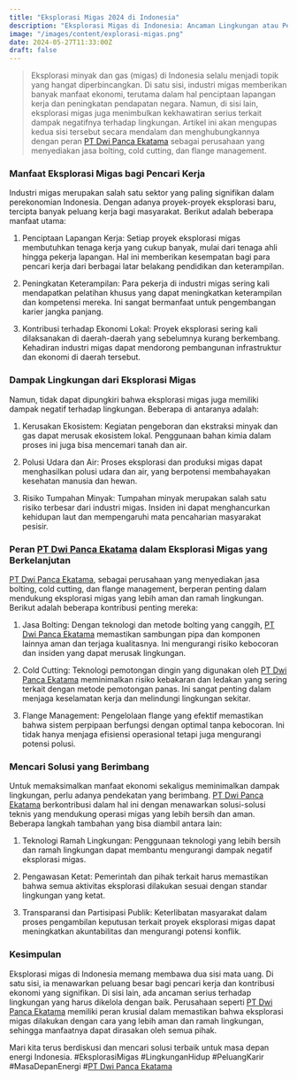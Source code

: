 ```yaml
---
title: "Eksplorasi Migas 2024 di Indonesia"
description: "Eksplorasi Migas di Indonesia: Ancaman Lingkungan atau Peluang Emas Bagi Pencari Kerja?"
image: "/images/content/explorasi-migas.png"
date: 2024-05-27T11:33:00Z
draft: false
---
```



>Eksplorasi minyak dan gas (migas) di Indonesia selalu menjadi topik yang hangat diperbincangkan. Di satu sisi, industri migas memberikan banyak manfaat ekonomi, terutama dalam hal penciptaan lapangan kerja dan peningkatan pendapatan negara. Namun, di sisi lain, eksplorasi migas juga menimbulkan kekhawatiran serius terkait dampak negatifnya terhadap lingkungan. Artikel ini akan mengupas kedua sisi tersebut secara mendalam dan menghubungkannya dengan peran [PT Dwi Panca Ekatama](https://www.dwipancabolting.id/contact) sebagai perusahaan yang menyediakan jasa bolting, cold cutting, dan flange management.

### Manfaat Eksplorasi Migas bagi Pencari Kerja

Industri migas merupakan salah satu sektor yang paling signifikan dalam perekonomian Indonesia. Dengan adanya proyek-proyek eksplorasi baru, tercipta banyak peluang kerja bagi masyarakat. Berikut adalah beberapa manfaat utama:

1.  Penciptaan Lapangan Kerja: Setiap proyek eksplorasi migas membutuhkan tenaga kerja yang cukup banyak, mulai dari tenaga ahli hingga pekerja lapangan. Hal ini memberikan kesempatan bagi para pencari kerja dari berbagai latar belakang pendidikan dan keterampilan.

2.  Peningkatan Keterampilan: Para pekerja di industri migas sering kali mendapatkan pelatihan khusus yang dapat meningkatkan keterampilan dan kompetensi mereka. Ini sangat bermanfaat untuk pengembangan karier jangka panjang.

3.  Kontribusi terhadap Ekonomi Lokal: Proyek eksplorasi sering kali dilaksanakan di daerah-daerah yang sebelumnya kurang berkembang. Kehadiran industri migas dapat mendorong pembangunan infrastruktur dan ekonomi di daerah tersebut.

### Dampak Lingkungan dari Eksplorasi Migas

Namun, tidak dapat dipungkiri bahwa eksplorasi migas juga memiliki dampak negatif terhadap lingkungan. Beberapa di antaranya adalah:

1.  Kerusakan Ekosistem: Kegiatan pengeboran dan ekstraksi minyak dan gas dapat merusak ekosistem lokal. Penggunaan bahan kimia dalam proses ini juga bisa mencemari tanah dan air.

2.  Polusi Udara dan Air: Proses eksplorasi dan produksi migas dapat menghasilkan polusi udara dan air, yang berpotensi membahayakan kesehatan manusia dan hewan.

3.  Risiko Tumpahan Minyak: Tumpahan minyak merupakan salah satu risiko terbesar dari industri migas. Insiden ini dapat menghancurkan kehidupan laut dan mempengaruhi mata pencaharian masyarakat pesisir.

### Peran [PT Dwi Panca Ekatama](https://www.dwipancabolting.id/contact) dalam Eksplorasi Migas yang Berkelanjutan

[PT Dwi Panca Ekatama](https://www.dwipancabolting.id/contact), sebagai perusahaan yang menyediakan jasa bolting, cold cutting, dan flange management, berperan penting dalam mendukung eksplorasi migas yang lebih aman dan ramah lingkungan. Berikut adalah beberapa kontribusi penting mereka:

1.  Jasa Bolting: Dengan teknologi dan metode bolting yang canggih, [PT Dwi Panca Ekatama](https://www.dwipancabolting.id/contact) memastikan sambungan pipa dan komponen lainnya aman dan terjaga kualitasnya. Ini mengurangi risiko kebocoran dan insiden yang dapat merusak lingkungan.

2.  Cold Cutting: Teknologi pemotongan dingin yang digunakan oleh [PT Dwi Panca Ekatama](https://www.dwipancabolting.id/contact) meminimalkan risiko kebakaran dan ledakan yang sering terkait dengan metode pemotongan panas. Ini sangat penting dalam menjaga keselamatan kerja dan melindungi lingkungan sekitar.

3.  Flange Management: Pengelolaan flange yang efektif memastikan bahwa sistem perpipaan berfungsi dengan optimal tanpa kebocoran. Ini tidak hanya menjaga efisiensi operasional tetapi juga mengurangi potensi polusi.

### Mencari Solusi yang Berimbang

Untuk memaksimalkan manfaat ekonomi sekaligus meminimalkan dampak lingkungan, perlu adanya pendekatan yang berimbang. [PT Dwi Panca Ekatama](https://www.dwipancabolting.id/contact) berkontribusi dalam hal ini dengan menawarkan solusi-solusi teknis yang mendukung operasi migas yang lebih bersih dan aman. Beberapa langkah tambahan yang bisa diambil antara lain:

1.  Teknologi Ramah Lingkungan: Penggunaan teknologi yang lebih bersih dan ramah lingkungan dapat membantu mengurangi dampak negatif eksplorasi migas.

2.  Pengawasan Ketat: Pemerintah dan pihak terkait harus memastikan bahwa semua aktivitas eksplorasi dilakukan sesuai dengan standar lingkungan yang ketat.

3.  Transparansi dan Partisipasi Publik: Keterlibatan masyarakat dalam proses pengambilan keputusan terkait proyek eksplorasi migas dapat meningkatkan akuntabilitas dan mengurangi potensi konflik.

### Kesimpulan

Eksplorasi migas di Indonesia memang membawa dua sisi mata uang. Di satu sisi, ia menawarkan peluang besar bagi pencari kerja dan kontribusi ekonomi yang signifikan. Di sisi lain, ada ancaman serius terhadap lingkungan yang harus dikelola dengan baik. Perusahaan seperti [PT Dwi Panca Ekatama](https://www.dwipancabolting.id/contact) memiliki peran krusial dalam memastikan bahwa eksplorasi migas dilakukan dengan cara yang lebih aman dan ramah lingkungan, sehingga manfaatnya dapat dirasakan oleh semua pihak.

Mari kita terus berdiskusi dan mencari solusi terbaik untuk masa depan energi Indonesia. #EksplorasiMigas #LingkunganHidup #PeluangKarir #MasaDepanEnergi #[PT Dwi Panca Ekatama](https://www.dwipancabolting.id/contact)